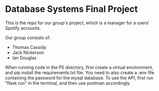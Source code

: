 # Database Systems Final Project

This is the repo for our group's project, which is a manager for a users' Spotify accounts.

Our group consists of:
* Thomas Cassidy
* Jack Nickerson
* Ian Douglas

When running code in the P5 directory, first create a virtual environment, and pip install the requirements.txt file. 
You need to also create a .env file containing the password for the mysql database. 
To use the API, first run "flask run" in the terminal, and then use postman accordingly.
